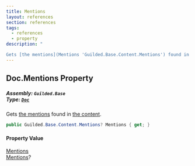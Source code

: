 ```yaml
---
title: Mentions
layout: references
section: references
tags:
  - references
  - property
description: "

Gets [the mentions](Mentions 'Guilded.Base.Content.Mentions') found in [the content](Doc.Content 'Guilded.Base.Content.Doc.Content')."
---
```


## Doc.Mentions Property
##### **Assembly:** `Guilded.Base`<br/>**Type:** [`Doc`](Doc 'Guilded.Base.Content.Doc')

Gets [the mentions](Mentions 'Guilded.Base.Content.Mentions') found in [the content](Doc.Content 'Guilded.Base.Content.Doc.Content').

```csharp
public Guilded.Base.Content.Mentions? Mentions { get; }
```

#### Property Value
[Mentions](Mentions 'Guilded.Base.Content.Mentions')  
[Mentions](Mentions 'Guilded.Base.Content.Mentions')?